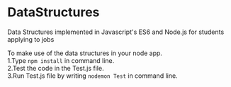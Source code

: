 # DataStructures
Data Structures implemented in Javascript's ES6 and Node.js for students applying to jobs

To make use of the data structures in your node app.<br>
1.Type `npm install` in command line.<br>
2.Test the code in the Test.js file.<br>
3.Run Test.js file by writing `nodemon Test` in command line.<br>
